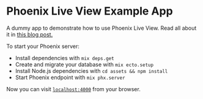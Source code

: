 # Phoenix Live View Example App
A dummy app to demonstrate how to use Phoenix Live View. Read all about it in [this blog post.](https://www.thegreatcodeadventure.com/walk-though-of-phoenix-live-view/)

To start your Phoenix server:

  * Install dependencies with `mix deps.get`
  * Create and migrate your database with `mix ecto.setup`
  * Install Node.js dependencies with `cd assets && npm install`
  * Start Phoenix endpoint with `mix phx.server`

Now you can visit [`localhost:4000`](http://localhost:4000) from your browser.
